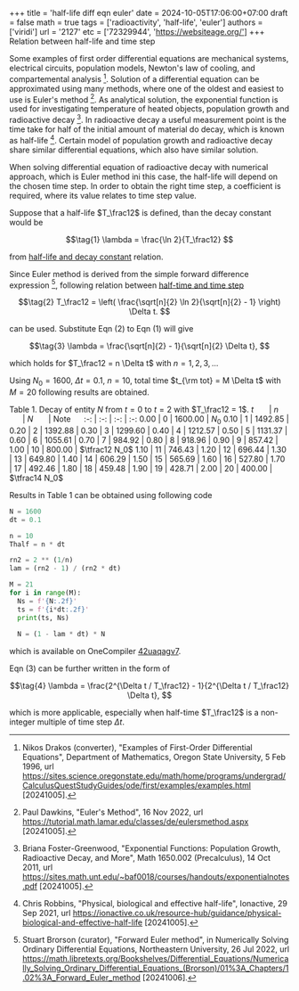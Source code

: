 +++
title = 'half-life diff eqn euler'
date = 2024-10-05T17:06:00+07:00
draft = false
math = true
tags = ['radioactivity', 'half-life', 'euler']
authors = ['viridi']
url = '2127'
etc = ['72329944', 'https://websiteage.org/']
+++
Relation between half-life and time step<!--more-->

Some examples of first order differential equations are mechanical systems, electrical circuits, population models, Newton's law of cooling, and compartemental analysis [^drakos_1966].
Solution of a differential equation can be approximated using many methods, where one of the oldest and easiest to use is Euler's method [^dawkins_2022]. As analytical solution, the exponential function is used for investigating temperature of heated objects, population growth and radioactive decay [^foster-greenwood_2011]. In radioactive decay a useful measurement point is the time take for half of the initial amount of material do decay, which is known as half-life [^robbins_2021]. Certain model of population growth and radioactive decay share similar differential equations, which also have similar solution.

When solving differential equation of radioactive decay with numerical approach, which is Euler method ini this case, the half-life will depend on the chosen time step. In order to obtain the right time step, a coefficient is required, where its value relates to time step value.

Suppose that a half-life $T_\frac12$ is defined, than the decay constant would be

$$\tag{1}
\lambda = \frac{\ln 2}{T_\frac12}
$$

from [half-life and decay constant](../2128) relation. 

Since Euler method is derived from the simple forward difference expression [^brorson_2022], following relation between [half-time and time step](../2118)

$$\tag{2}
T_\frac12 = \left( \frac{\sqrt[n]{2} \ln 2}{\sqrt[n]{2} - 1} \right) \Delta t.
$$

can be used. Substitute Eqn (2) to Eqn (1) will give

$$\tag{3}
\lambda = \frac{\sqrt[n]{2} - 1}{\sqrt[n]{2} \Delta t},
$$

which holds for $T_\frac12 = n \Delta t$ with $n = 1, 2, 3, ..$.

Using $N_0 = 1600$, $\Delta t = 0.1$, $n = 10$, total time $t_{\rm tot} = M \Delta t$ with $M = 20$ following results are obtained.

Table 1. Decay of entity $N$ from $t = 0$ to $t = 2$ with $T_\frac12 = 1$.
$t$ &nbsp;&nbsp;&nbsp;&nbsp;&nbsp; | $n$ &nbsp;&nbsp;&nbsp;&nbsp;&nbsp; | $N$ &nbsp;&nbsp;&nbsp;&nbsp;&nbsp; | Note &nbsp;&nbsp;&nbsp;&nbsp;
:-: | :-: | :-: | :-:
0.00 | 0 | 1600.00 | $N_0$
0.10 | 1 | 1492.85 |
0.20 | 2 | 1392.88 |
0.30 | 3 | 1299.60 |
0.40 | 4 | 1212.57 |
0.50 | 5 | 1131.37 |
0.60 | 6 | 1055.61 |
0.70 | 7 | 984.92 |
0.80 | 8 | 918.96 |
0.90 | 9 | 857.42 |
1.00 | 10 | 800.00 | $\tfrac12 N_0$
1.10 | 11 | 746.43 |
1.20 | 12 | 696.44 |
1.30 | 13 | 649.80 |
1.40 | 14 | 606.29 |
1.50 | 15 | 565.69 |
1.60 | 16 | 527.80 |
1.70 | 17 | 492.46 |
1.80 | 18 | 459.48 |
1.90 | 19 | 428.71 |
2.00 | 20 | 400.00 | $\tfrac14 N_0$

Results in Table 1 can be obtained using following code

```py
N = 1600
dt = 0.1

n = 10
Thalf = n * dt

rn2 = 2 ** (1/n)
lam = (rn2 - 1) / (rn2 * dt)

M = 21
for i in range(M):
  Ns = f'{N:.2f}'
  ts = f'{i*dt:.2f}'
  print(ts, Ns)
  
  N = (1 - lam * dt) * N
```

which is available on OneCompiler [42uaqagv7](https://onecompiler.com/python/42uaqagv7).

Eqn (3) can be further written in the form of

$$\tag{4}
\lambda = \frac{2^{\Delta t / T_\frac12} - 1}{2^{\Delta t / T_\frac12} \Delta t},
$$

which is more applicable, especially when half-time $T_\frac12$ is a non-integer multiple of time step $\Delta t$.


[^brorson_2022]: Stuart Brorson (curator), "Forward Euler method", in Numerically Solving Ordinary Differential Equations, Northeastern University, 26 Jul 2022, url https://math.libretexts.org/Bookshelves/Differential_Equations/Numerically_Solving_Ordinary_Differential_Equations_(Brorson)/01%3A_Chapters/1.02%3A_Forward_Euler_method [20241006].
[^dawkins_2022]: Paul Dawkins, "Euler's Method", 16 Nov 2022, url https://tutorial.math.lamar.edu/classes/de/eulersmethod.aspx [20241005].
[^drakos_1966]: Nikos Drakos (converter), "Examples of First-Order Differential Equations",  Department of Mathematics, Oregon State University, 5 Feb 1996, url https://sites.science.oregonstate.edu/math/home/programs/undergrad/CalculusQuestStudyGuides/ode/first/examples/examples.html [20241005].
[^foster-greenwood_2011]: Briana Foster-Greenwood, "Exponential Functions: Population Growth, Radioactive Decay, and More", Math 1650.002 (Precalculus), 14 Oct 2011, url https://sites.math.unt.edu/~baf0018/courses/handouts/exponentialnotes.pdf [20241005].
[^robbins_2021]: Chris Robbins, "Physical, biological and effective half-life", Ionactive, 29 Sep 2021, url https://ionactive.co.uk/resource-hub/guidance/physical-biological-and-effective-half-life [20241005].
